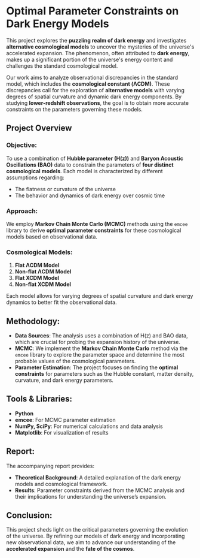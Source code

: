 # Optimal Parameter Constraints on Dark Energy Models

This project explores the **puzzling realm of dark energy** and investigates **alternative cosmological models** to uncover the mysteries of the universe's accelerated expansion. The phenomenon, often attributed to **dark energy**, makes up a significant portion of the universe's energy content and challenges the standard cosmological model. 

Our work aims to analyze observational discrepancies in the standard model, which includes the **cosmological constant (ΛCDM)**. These discrepancies call for the exploration of **alternative models** with varying degrees of spatial curvature and dynamic dark energy components. By studying **lower-redshift observations**, the goal is to obtain more accurate constraints on the parameters governing these models.

## Project Overview

### Objective:
To use a combination of **Hubble parameter (H(z))** and **Baryon Acoustic Oscillations (BAO)** data to constrain the parameters of **four distinct cosmological models**. Each model is characterized by different assumptions regarding:
- The flatness or curvature of the universe
- The behavior and dynamics of dark energy over cosmic time

### Approach:
We employ **Markov Chain Monte Carlo (MCMC)** methods using the `emcee` library to derive **optimal parameter constraints** for these cosmological models based on observational data.

### Cosmological Models:
1. **Flat ΛCDM Model**
2. **Non-flat ΛCDM Model**
3. **Flat XCDM Model**
4. **Non-flat XCDM Model**

Each model allows for varying degrees of spatial curvature and dark energy dynamics to better fit the observational data.

## Methodology:
- **Data Sources**: The analysis uses a combination of H(z) and BAO data, which are crucial for probing the expansion history of the universe.
- **MCMC**: We implement the **Markov Chain Monte Carlo** method via the `emcee` library to explore the parameter space and determine the most probable values of the cosmological parameters.
- **Parameter Estimation**: The project focuses on finding the **optimal constraints** for parameters such as the Hubble constant, matter density, curvature, and dark energy parameters.

## Tools & Libraries:
- **Python**
- **emcee**: For MCMC parameter estimation
- **NumPy, SciPy**: For numerical calculations and data analysis
- **Matplotlib**: For visualization of results

## Report:
The accompanying report provides:
- **Theoretical Background**: A detailed explanation of the dark energy models and cosmological framework.
- **Results**: Parameter constraints derived from the MCMC analysis and their implications for understanding the universe’s expansion.

## Conclusion:
This project sheds light on the critical parameters governing the evolution of the universe. By refining our models of dark energy and incorporating new observational data, we aim to advance our understanding of the **accelerated expansion** and the **fate of the cosmos**.
